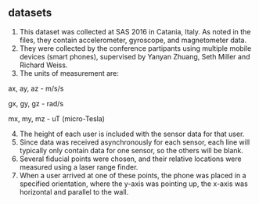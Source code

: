 ## datasets
1. This dataset was collected at SAS 2016 in Catania, Italy.  As noted in the files, they contain accelerometer, gyroscope, and magnetometer data.   
2. They were collected by the conference partipants using multiple mobile devices (smart phones), supervised by Yanyan Zhuang, Seth Miller and Richard Weiss.
3. The units of measurement are:

ax, ay, az - m/s/s

gx, gy, gz - rad/s

mx, my, mz - uT (micro-Tesla)

4. The height of each user is included with the sensor data for that user.
5. Since data was received asynchronously for each sensor, each line will typically only contain data for one sensor, so the others will be blank.
6. Several fiducial points were chosen, and their relative locations were measured using a laser range finder.
7. When a user arrived at one of these points, the phone was placed in a specified orientation, where the y-axis was pointing up, the x-axis was horizontal and parallel to the wall.

